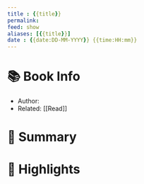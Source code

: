 ```yaml
---
title : {{title}}
permalink: 
feed: show
aliases: [{{title}}]
date : {{date:DD-MM-YYYY}} {{time:HH:mm}}
---
```


# 📚 Book Info
- Author: 
- Related: [[Read]]

# 💬 Summary

# 📒 Highlights


